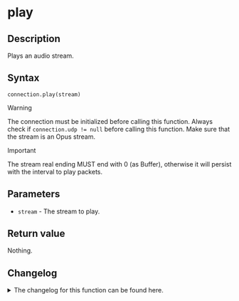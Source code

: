 # play 

## Description

Plays an audio stream.

## Syntax

```
connection.play(stream)
```

> [!WARNING]  
> The connection must be initialized before calling this function. Always check if `connection.udp != null` before calling this function. Make sure that the stream is an Opus stream.

> [!IMPORTANT]
> The stream real ending MUST end with 0 (as Buffer), otherwise it will persist with the interval to play packets.

## Parameters

- `stream` - The stream to play.

## Return value

Nothing.

## Changelog
<details>

<summary>The changelog for this function can be found here.</summary>

### 1.0.0

- Initial implementation

</details>
